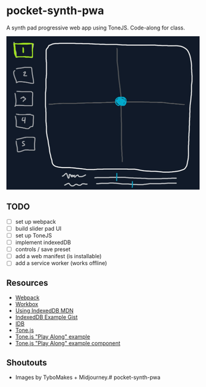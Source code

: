 # pocket-synth-pwa
A synth pad progressive web app using ToneJS. Code-along for class.

![wireframe](/src/images/wireframe.jpg)

## TODO
* [ ] set up webpack
* [ ] build slider pad UI
* [ ] set up ToneJS
* [ ] implement indexedDB
* [ ] controls / save preset
* [ ] add a web manifest (is installable)
* [ ] add a service worker (works offline)

## Resources
* [Webpack](https://webpack.js.org/)
* [Workbox](https://developer.chrome.com/docs/workbox/)
* [Using IndexedDB MDN](https://developer.mozilla.org/en-US/docs/Web/API/IndexedDB_API/Using_IndexedDB)
* [IndexedDB Example Gist](https://gist.github.com/8ctopotamus/fc994dc6217aa9a76b9da8586e8b1286)
* [IDB](https://github.com/jakearchibald/idb)
* [Tone.js](https://github.com/Tonejs/Tone.js)
* [Tone.js "Play Along" example](https://tonejs.github.io/examples/shiny)
* [Tone.js "Play Along" example component](https://github.com/Tonejs/ui/blob/master/src/components/input/slider-pad.ts)

## Shoutouts
* Images by TyboMakes + Midjourney.# pocket-synth-pwa
